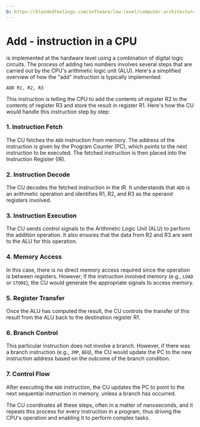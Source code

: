 ```yaml
---
b: https://blendedfeelings.com/software/low-level/computer-architecture/instruction-add.md
---
```


# Add - instruction in a CPU
is implemented at the hardware level using a combination of digital logic circuits. The process of adding two numbers involves several steps that are carried out by the CPU's arithmetic logic unit (ALU). Here's a simplified overview of how the "add" instruction is typically implemented:

```assembly
ADD R1, R2, R3
```

This instruction is telling the CPU to add the contents of register R2 to the contents of register R3 and store the result in register R1. Here's how the CU would handle this instruction step by step:

### 1. Instruction Fetch
The CU fetches the `ADD` instruction from memory. The address of the instruction is given by the Program Counter (PC), which points to the next instruction to be executed. The fetched instruction is then placed into the Instruction Register (IR).

### 2. Instruction Decode
The CU decodes the fetched instruction in the IR. It understands that `ADD` is an arithmetic operation and identifies R1, R2, and R3 as the operand registers involved.

### 3. Instruction Execution
The CU sends control signals to the Arithmetic Logic Unit (ALU) to perform the addition operation. It also ensures that the data from R2 and R3 are sent to the ALU for this operation.

### 4. Memory Access
In this case, there is no direct memory access required since the operation is between registers. However, if the instruction involved memory (e.g., `LOAD` or `STORE`), the CU would generate the appropriate signals to access memory.

### 5. Register Transfer
Once the ALU has computed the result, the CU controls the transfer of this result from the ALU back to the destination register R1.

### 6. Branch Control
This particular instruction does not involve a branch. However, if there was a branch instruction (e.g., `JMP`, `BEQ`), the CU would update the PC to the new instruction address based on the outcome of the branch condition.

### 7. Control Flow
After executing the `ADD` instruction, the CU updates the PC to point to the next sequential instruction in memory, unless a branch has occurred.

The CU coordinates all these steps, often in a matter of nanoseconds, and it repeats this process for every instruction in a program, thus driving the CPU's operation and enabling it to perform complex tasks.